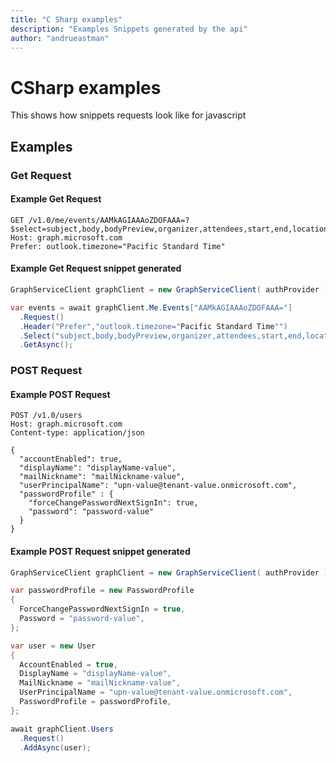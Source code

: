 ```yaml
---
title: "C Sharp examples"
description: "Examples Snippets generated by the api"
author: "andrueastman"
---
```


# CSharp examples

This shows how snippets requests look like for javascript

## Examples

### Get Request

#### Example Get Request

```http
GET /v1.0/me/events/AAMkAGIAAAoZDOFAAA=?$select=subject,body,bodyPreview,organizer,attendees,start,end,location
Host: graph.microsoft.com
Prefer: outlook.timezone="Pacific Standard Time"
```

#### Example Get Request snippet generated

```cs
GraphServiceClient graphClient = new GraphServiceClient( authProvider );

var events = await graphClient.Me.Events["AAMkAGIAAAoZDOFAAA="]
  .Request()
  .Header("Prefer","outlook.timezone="Pacific Standard Time"")
  .Select("subject,body,bodyPreview,organizer,attendees,start,end,location")
  .GetAsync();
```

### POST Request

#### Example POST Request

```http
POST /v1.0/users
Host: graph.microsoft.com
Content-type: application/json

{
  "accountEnabled": true,
  "displayName": "displayName-value",
  "mailNickname": "mailNickname-value",
  "userPrincipalName": "upn-value@tenant-value.onmicrosoft.com",
  "passwordProfile" : {
    "forceChangePasswordNextSignIn": true,
    "password": "password-value"
  }
}
```

#### Example POST Request snippet generated

```cs
GraphServiceClient graphClient = new GraphServiceClient( authProvider );

var passwordProfile = new PasswordProfile
{
  ForceChangePasswordNextSignIn = true,
  Password = "password-value",
};

var user = new User
{
  AccountEnabled = true,
  DisplayName = "displayName-value",
  MailNickname = "mailNickname-value",
  UserPrincipalName = "upn-value@tenant-value.onmicrosoft.com",
  PasswordProfile = passwordProfile,
};

await graphClient.Users
  .Request()
  .AddAsync(user);
```